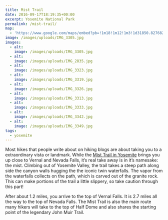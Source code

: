 ```yaml
---
title: Mist Trail
date: 2016-09-17T18:19:35+00:00
excerpt: Yosemite National Park
permalink: /mist-trail/
map:
  - 'https://www.google.com/maps/embed?pb=!1m18!1m12!1m3!1d31850.827682449224!2d-119.57446943520263!3d37.731413622048414!2m3!1f0!2f0!3f0!3m2!1i1024!2i768!4f13.1!3m3!1m2!1s0x0%3A0xd97577fea138769b!2sHappy+Isles+Trailhead!5e1!3m2!1sen!2sus!4v1473641043680'
image: /images/uploads/IMG_3305.jpg
images:
  - alt: 
    image: /images/uploads/IMG_3305.jpg
  - alt: 
    image: /images/uploads/IMG_2835.jpg
  - alt: 
    image: /images/uploads/IMG_3323.jpg
  - alt: 
    image: /images/uploads/IMG_3319.jpg
  - alt: 
    image: /images/uploads/IMG_3326.jpg
  - alt: 
    image: /images/uploads/IMG_3313.jpg
  - alt: 
    image: /images/uploads/IMG_3333.jpg
  - alt: 
    image: /images/uploads/IMG_3342.jpg
  - alt: 
    image: /images/uploads/IMG_3349.jpg
tags:
  - yosemite
---
```

Most hikes that people write about on hiking blogs are about taking you to a extraordinary vista or landmark. While the <a href="https://www.nps.gov/yose/planyourvisit/vernalnevadatrail.htm">Mist Trail in Yosemite</a> brings you up close to Vernal and Nevada Falls, it’s real take away is in it’s namesake: the mist. Climbing out of Yosemite Valley, the trail takes a steep path along side the canyon walls hugging the the iconic twin waterfalls. The vapor from the waterfalls collects on the path, which is carved out of the granite rock. This can make portions of the trail a little slippery, so take caution through this part!

After about 1.2 miles, you arrive to the top of Vernal Falls. It is 2.7 miles all the way to the top of Nevada Falls. The Mist Trail is also the main route many hikers will take to the top of Half Dome and also shares the starting point of the legendary John Muir Trail.

